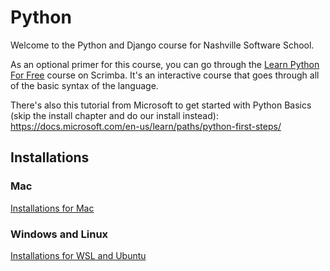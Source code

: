 # Python

Welcome to the Python and Django course for Nashville Software School.

As an optional primer for this course, you can go through the [Learn Python For Free](https://scrimba.com/course/gpython) course on Scrimba. It's an interactive course that goes through all of the basic syntax of the language.

There's also this tutorial from Microsoft to get started with Python Basics (skip the install chapter and do our install instead): https://docs.microsoft.com/en-us/learn/paths/python-first-steps/

## Installations

### Mac

[Installations for Mac][1]

### Windows and Linux

[Installations for WSL and Ubuntu][2]

[1]:	./installation/mac_installs.md
[2]:	./installation/windows_installs.md


